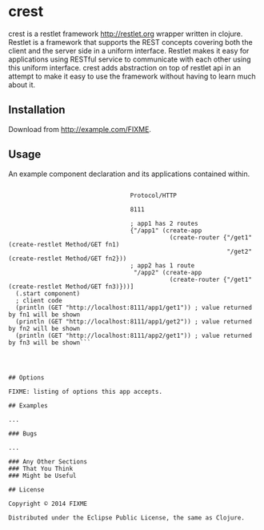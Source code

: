 # crest

crest is a restlet framework http://restlet.org wrapper written in clojure. Restlet is a framework that supports the REST concepts covering both the client and the server side in a uniform interface. Restlet makes it easy for applications using RESTful service to communicate with each other using this uniform interface. crest adds abstraction on top of restlet api in an attempt to make it easy to use the framework without having to learn much about it.   

## Installation

Download from http://example.com/FIXME.

## Usage

An example component declaration and its applications contained within.

```(let [component (create-component "ComponentX"     ; Component containing 2 applications

                                  Protocol/HTTP

                                  8111

                                  ; app1 has 2 routes
                                  {"/app1" (create-app
                                             (create-router {"/get1" (create-restlet Method/GET fn1)
                                                             "/get2" (create-restlet Method/GET fn2}))
                                  ; app2 has 1 route
                                   "/app2" (create-app
                                             (create-router {"/get1" (create-restlet Method/GET fn3)}))]
  (.start component)
  ; client code
  (println (GET "http://localhost:8111/app1/get1")) ; value returned by fn1 will be shown
  (println (GET "http://localhost:8111/app1/get2")) ; value returned by fn2 will be shown
  (println (GET "http://localhost:8111/app2/get1")) ; value returned by fn3 will be shown```
  
                                          
  

## Options

FIXME: listing of options this app accepts.

## Examples

...

### Bugs

...

### Any Other Sections
### That You Think
### Might be Useful

## License

Copyright © 2014 FIXME

Distributed under the Eclipse Public License, the same as Clojure.
